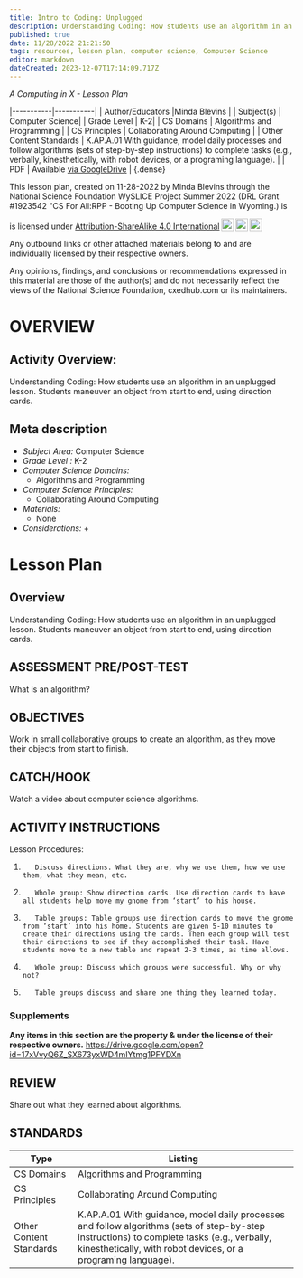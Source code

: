 ```yaml
---
title: Intro to Coding: Unplugged
description: Understanding Coding: How students use an algorithm in an unplugged lesson. Students maneuver an object from start to end, using direction cards.
published: true
date: 11/28/2022 21:21:50
tags: resources, lesson plan, computer science, Computer Science 
editor: markdown
dateCreated: 2023-12-07T17:14:09.717Z
---
```

*A Computing in X - Lesson Plan*

|-----------|-----------|
| Author/Educators |Minda Blevins |
| Subject(s) | Computer Science|
| Grade Level | K-2|
| CS Domains | Algorithms and Programming |
| CS Principles | Collaborating Around Computing |
| Other Content Standards | K.AP.A.01 With guidance, model daily processes and follow algorithms (sets of step-by-step instructions) to complete tasks (e.g., verbally, kinesthetically, with robot devices, or a programing language). | 
| PDF | Available [via GoogleDrive](https://drive.google.com/open?id=1hpROepeFCBac2Z1mrfvdr4LtnFm2XN2i) |
{.dense}






This lesson plan, created on 11-28-2022 by Minda Blevins through the National Science Foundation WySLICE Project Summer 2022 (DRL Grant #1923542 "CS For All:RPP - Booting Up Computer Science in Wyoming.) is  <p xmlns:cc="http://creativecommons.org/ns#" >  is licensed under <a href="http://creativecommons.org/licenses/by-sa/4.0/?ref=chooser-v1" target="_blank" rel="license noopener noreferrer" style="display:inline-block;">Attribution-ShareAlike 4.0 International<img style="height:22px!important;margin-left:3px;vertical-align:text-bottom;" src="https://mirrors.creativecommons.org/presskit/icons/cc.svg?ref=chooser-v1"><img style="height:22px!important;margin-left:3px;vertical-align:text-bottom;" src="https://mirrors.creativecommons.org/presskit/icons/by.svg?ref=chooser-v1"><img style="height:22px!important;margin-left:3px;vertical-align:text-bottom;" src="https://mirrors.creativecommons.org/presskit/icons/sa.svg?ref=chooser-v1"></a></p>


Any outbound links or other attached materials belong to and are individually licensed by their respective owners. 


Any opinions, findings, and conclusions or recommendations expressed in this material are those of the author(s) and do not necessarily reflect the views of the National Science Foundation, cxedhub.com or its maintainers.


# OVERVIEW
## Activity Overview:  
Understanding Coding: How students use an algorithm in an unplugged lesson. Students maneuver an object from start to end, using direction cards.
## Meta description
+ *Subject Area:* Computer Science 
+ *Grade Level :* K-2 
+ *Computer Science Domains:*
   + Algorithms and Programming
+ *Computer Science Principles:*
   + Collaborating Around Computing
+ *Materials:* 
   + None
+ *Considerations:*
   + 


# Lesson Plan
## Overview
Understanding Coding: How students use an algorithm in an unplugged lesson. Students maneuver an object from start to end, using direction cards.
## ASSESSMENT PRE/POST-TEST
What is an algorithm?
## OBJECTIVES
Work in small collaborative groups to create an algorithm, as they move their objects from start to finish.


## CATCH/HOOK
Watch a video about computer science algorithms.


## ACTIVITY INSTRUCTIONS
Lesson Procedures:
1.        Discuss directions. What they are, why we use them, how we use them, what they mean, etc.
2.        Whole group: Show direction cards. Use direction cards to have all students help move my gnome from ‘start’ to his house.
3.        Table groups: Table groups use direction cards to move the gnome from ‘start’ into his home. Students are given 5-10 minutes to create their directions using the cards. Then each group will test their directions to see if they accomplished their task. Have students move to a new table and repeat 2-3 times, as time allows.
4.        Whole group: Discuss which groups were successful. Why or why not?
5.        Table groups discuss and share one thing they learned today.


### Supplements
**Any items in this section are the property & under the license of their respective owners.**
https://drive.google.com/open?id=17xVvyQ6Z_SX673yxWD4mIYtmg1PFYDXn




## REVIEW
Share out what they learned about algorithms.
## STANDARDS        
| Type | Listing | 
|-----------|-----------|
| CS Domains  | Algorithms and Programming|
| CS Principles   | Collaborating Around Computing|
| Other Content Standards | K.AP.A.01 With guidance, model daily processes and follow algorithms (sets of step-by-step instructions) to complete tasks (e.g., verbally, kinesthetically, with robot devices, or a programing language).  |